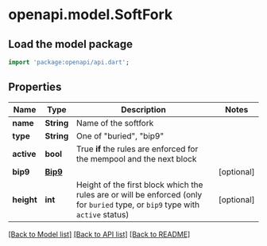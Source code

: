 # openapi.model.SoftFork

## Load the model package
```dart
import 'package:openapi/api.dart';
```

## Properties
Name | Type | Description | Notes
------------ | ------------- | ------------- | -------------
**name** | **String** | Name of the softfork | 
**type** | **String** | One of \"buried\", \"bip9\" | 
**active** | **bool** | True **if** the rules are enforced for the mempool and the next block | 
**bip9** | [**Bip9**](Bip9.md) |  | [optional] 
**height** | **int** | Height of the first block which the rules are or will be enforced (only for `buried` type, or `bip9` type with `active` status) | [optional] 

[[Back to Model list]](../README.md#documentation-for-models) [[Back to API list]](../README.md#documentation-for-api-endpoints) [[Back to README]](../README.md)


